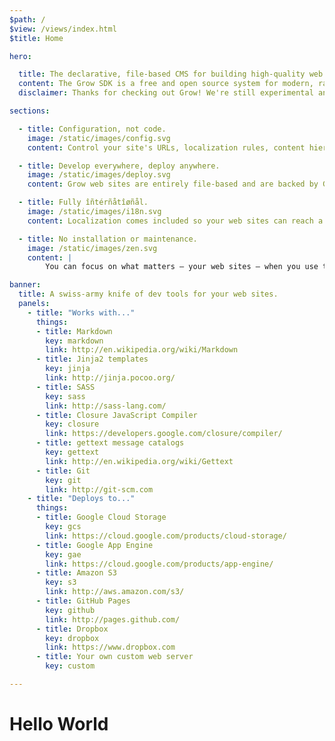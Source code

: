 ```yaml
---
$path: /
$view: /views/index.html
$title: Home

hero:

  title: The declarative, file-based CMS for building high-quality web sites.
  content: The Grow SDK is a free and open source system for modern, rapid, collaborative web site management and production. With Grow, everyone (from individual developers to large creative agencies) can save time on architecture and maintenance, and make time for awesome and creative front end web development.
  disclaimer: Thanks for checking out Grow! We're still experimental and in heavy development, including the documentation. We may make backwards incompatible changes, so try it out at your own risk.

sections:

  - title: Configuration, not code.
    image: /static/images/config.svg
    content: Control your site's URLs, localization rules, content hierarchy, structure and behavior all with configuration, not with code. You won't have to program your site's serving logic again and again, so your site-building process stays rapid and nimble. Modifications to to your architecture are always just a config change away.

  - title: Develop everywhere, deploy anywhere.
    image: /static/images/deploy.svg
    content: Grow web sites are entirely file-based and are backed by Git, with no databases for you to maintain. Development can happen on your local machine or in the cloud. Grow can build and deploy to a variety of destinations – or it can export static files for you to integrate with your custom web server.

  - title: Fully îñtérñåtîøñål.
    image: /static/images/i18n.svg
    content: Localization comes included so your web sites can reach a global audience. You can configure localized URL formats, easily specify what content is translated and what isn't, and integrate with translation providers to translate your projects.

  - title: No installation or maintenance.
    image: /static/images/zen.svg
    content: |
        You can focus on what matters – your web sites – when you use the Grow SDK. Your projects are stored and managed entirely separate from the SDK, so you'll never have to maintain a software installation or deal with upgrades. Grow tests and verifies your sites every time you deploy them, and warns you when it discovers issues in your code related to web security.

banner:
  title: A swiss-army knife of dev tools for your web sites.
  panels:
    - title: "Works with..."
      things:
      - title: Markdown
        key: markdown
        link: http://en.wikipedia.org/wiki/Markdown
      - title: Jinja2 templates
        key: jinja
        link: http://jinja.pocoo.org/
      - title: SASS
        key: sass
        link: http://sass-lang.com/
      - title: Closure JavaScript Compiler
        key: closure
        link: https://developers.google.com/closure/compiler/
      - title: gettext message catalogs
        key: gettext
        link: http://en.wikipedia.org/wiki/Gettext
      - title: Git
        key: git
        link: http://git-scm.com
    - title: "Deploys to..."
      things:
      - title: Google Cloud Storage
        key: gcs
        link: https://cloud.google.com/products/cloud-storage/
      - title: Google App Engine
        key: gae
        link: https://cloud.google.com/products/app-engine/
      - title: Amazon S3
        key: s3
        link: http://aws.amazon.com/s3/
      - title: GitHub Pages
        key: github
        link: http://pages.github.com/
      - title: Dropbox
        key: dropbox
        link: https://www.dropbox.com
      - title: Your own custom web server
        key: custom

---
```

# Hello World

